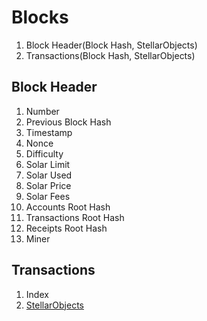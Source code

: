 
# Blocks

1. Block Header(Block Hash, StellarObjects)
2. Transactions(Block Hash, StellarObjects)

## Block Header 

1. Number
2. Previous Block Hash
3. Timestamp
4. Nonce
5. Difficulty
6. Solar Limit
7. Solar Used
8. Solar Price
9. Solar Fees
10. Accounts Root Hash
11. Transactions Root Hash
12. Receipts Root Hash
13. Miner

## Transactions

1. Index
2. [StellarObjects](https://github.com/astreuos/astreuos-specifications/blob/main/blockchain/transactions.md)
